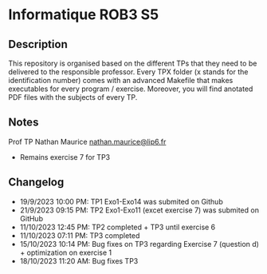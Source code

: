 # Informatique ROB3 S5

## Description

This repository is organised based on the different TPs that they need to be delivered to the responsible professor. Every TPX folder (x stands for the identification number) comes with an advanced Makefile that makes executables for every program / exercise. Moreover, you will find anotated PDF files with the subjects of every TP.

## Notes

Prof TP Nathan Maurice nathan.maurice@lip6.fr

* Remains exercise 7 for TP3

## Changelog

* 19/9/2023 10:00 PM: TP1 Exo1-Exo14 was submited on Github
* 21/9/2023 09:15 PM: TP2 Exo1-Exo11 (excet exercise 7) was submited on GitHub
* 11/10/2023 12:45 PM: TP2 completed + TP3 until exercise 6
* 11/10/2023 07:11 PM: TP3 completed
* 15/10/2023 10:14 PM: Bug fixes on TP3 regarding Exercise 7 (question d) + optimization on exercise 1
* 18/10/2023 11:20 AM: Bug fixes TP3
